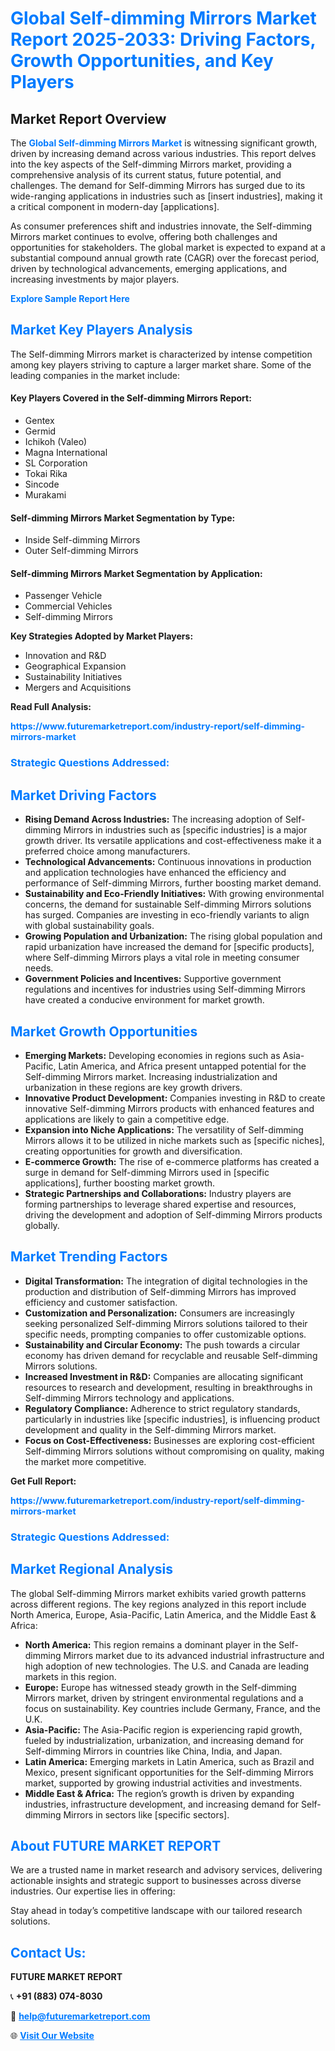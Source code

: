 <h1 style="color: #007BFF;">Global Self-dimming Mirrors Market Report 2025-2033: Driving Factors, Growth Opportunities, and Key Players</h1>

<section id="overview">
<h2>Market Report Overview</h2>
<p>The <a href="https://www.futuremarketreport.com/industry-report/self-dimming-mirrors-market" style="color: #007BFF; text-decoration: none;"><strong>Global Self-dimming Mirrors Market</strong></a> is witnessing significant growth, driven by increasing demand across various industries. This report delves into the key aspects of the Self-dimming Mirrors market, providing a comprehensive analysis of its current status, future potential, and challenges. The demand for Self-dimming Mirrors has surged due to its wide-ranging applications in industries such as [insert industries], making it a critical component in modern-day [applications].</p>
<p>As consumer preferences shift and industries innovate, the Self-dimming Mirrors market continues to evolve, offering both challenges and opportunities for stakeholders. The global market is expected to expand at a substantial compound annual growth rate (CAGR) over the forecast period, driven by technological advancements, emerging applications, and increasing investments by major players.</p>
</section>

<section id="overview">
<p><a href="https://www.futuremarketreport.com/request-sample/reportId=126379" style="color: #007BFF; text-decoration: none;"><strong>Explore Sample Report Here</strong></a></p>
</section>

<section id="key-players">
<h2 style="color: #007BFF;">Market Key Players Analysis</h2>
<p>The Self-dimming Mirrors market is characterized by intense competition among key players striving to capture a larger market share. Some of the leading companies in the market include:</p>
<h4>Key Players Covered in the Self-dimming Mirrors Report:</h4>
<ul><li>Gentex</li><li>Germid</li><li>Ichikoh (Valeo)</li><li>Magna International</li><li>SL Corporation</li><li>Tokai Rika</li><li>Sincode</li><li>Murakami</li></ul>
<h4>Self-dimming Mirrors Market Segmentation by Type:</h4>
<ul><li>Inside Self-dimming Mirrors</li><li>Outer Self-dimming Mirrors</li></ul>

<h4>Self-dimming Mirrors Market Segmentation by Application:</h4>
<ul><li>Passenger Vehicle</li><li>Commercial Vehicles</li><li>Self-dimming Mirrors</li></ul>
<p><strong>Key Strategies Adopted by Market Players:</strong></p>
<ul>
<li>Innovation and R&D</li>
<li>Geographical Expansion</li>
<li>Sustainability Initiatives</li>
<li>Mergers and Acquisitions</li>
</ul>
</section>

<section>
<p><strong>Read Full Analysis: </strong></p><a href="https://www.futuremarketreport.com/industry-report/self-dimming-mirrors-market" style="color: #007BFF; text-decoration: none;"><strong>https://www.futuremarketreport.com/industry-report/self-dimming-mirrors-market</strong></a>
<h3 style="color: #007BFF;">Strategic Questions Addressed:</h3>
</section>

<section id="driving-factors">
<h2 style="color: #007BFF;">Market Driving Factors</h2>
<ul>
<li><strong>Rising Demand Across Industries:</strong> The increasing adoption of Self-dimming Mirrors in industries such as [specific industries] is a major growth driver. Its versatile applications and cost-effectiveness make it a preferred choice among manufacturers.</li>
<li><strong>Technological Advancements:</strong> Continuous innovations in production and application technologies have enhanced the efficiency and performance of Self-dimming Mirrors, further boosting market demand.</li>
<li><strong>Sustainability and Eco-Friendly Initiatives:</strong> With growing environmental concerns, the demand for sustainable Self-dimming Mirrors solutions has surged. Companies are investing in eco-friendly variants to align with global sustainability goals.</li>
<li><strong>Growing Population and Urbanization:</strong> The rising global population and rapid urbanization have increased the demand for [specific products], where Self-dimming Mirrors plays a vital role in meeting consumer needs.</li>
<li><strong>Government Policies and Incentives:</strong> Supportive government regulations and incentives for industries using Self-dimming Mirrors have created a conducive environment for market growth.</li>
</ul>
</section>

<section id="growth-opportunities">
<h2 style="color: #007BFF;">Market Growth Opportunities</h2>
<ul>
<li><strong>Emerging Markets:</strong> Developing economies in regions such as Asia-Pacific, Latin America, and Africa present untapped potential for the Self-dimming Mirrors market. Increasing industrialization and urbanization in these regions are key growth drivers.</li>
<li><strong>Innovative Product Development:</strong> Companies investing in R&D to create innovative Self-dimming Mirrors products with enhanced features and applications are likely to gain a competitive edge.</li>
<li><strong>Expansion into Niche Applications:</strong> The versatility of Self-dimming Mirrors allows it to be utilized in niche markets such as [specific niches], creating opportunities for growth and diversification.</li>
<li><strong>E-commerce Growth:</strong> The rise of e-commerce platforms has created a surge in demand for Self-dimming Mirrors used in [specific applications], further boosting market growth.</li>
<li><strong>Strategic Partnerships and Collaborations:</strong> Industry players are forming partnerships to leverage shared expertise and resources, driving the development and adoption of Self-dimming Mirrors products globally.</li>
</ul>
</section>

<section id="trending-factors">
<h2 style="color: #007BFF;">Market Trending Factors</h2>
<ul>
<li><strong>Digital Transformation:</strong> The integration of digital technologies in the production and distribution of Self-dimming Mirrors has improved efficiency and customer satisfaction.</li>
<li><strong>Customization and Personalization:</strong> Consumers are increasingly seeking personalized Self-dimming Mirrors solutions tailored to their specific needs, prompting companies to offer customizable options.</li>
<li><strong>Sustainability and Circular Economy:</strong> The push towards a circular economy has driven demand for recyclable and reusable Self-dimming Mirrors solutions.</li>
<li><strong>Increased Investment in R&D:</strong> Companies are allocating significant resources to research and development, resulting in breakthroughs in Self-dimming Mirrors technology and applications.</li>
<li><strong>Regulatory Compliance:</strong> Adherence to strict regulatory standards, particularly in industries like [specific industries], is influencing product development and quality in the Self-dimming Mirrors market.</li>
<li><strong>Focus on Cost-Effectiveness:</strong> Businesses are exploring cost-efficient Self-dimming Mirrors solutions without compromising on quality, making the market more competitive.</li>
</ul>
</section>

<section>
<p><strong>Get Full Report: </strong></p><a href="https://www.futuremarketreport.com/industry-report/self-dimming-mirrors-market" style="color: #007BFF; text-decoration: none;"><strong>https://www.futuremarketreport.com/industry-report/self-dimming-mirrors-market</strong></a>
<h3 style="color: #007BFF;">Strategic Questions Addressed:</h3>
</section>


<section id="regional-analysis">
<h2 style="color: #007BFF;">Market Regional Analysis</h2>
<p>The global Self-dimming Mirrors market exhibits varied growth patterns across different regions. The key regions analyzed in this report include North America, Europe, Asia-Pacific, Latin America, and the Middle East & Africa:</p>
<ul>
<li><strong>North America:</strong> This region remains a dominant player in the Self-dimming Mirrors market due to its advanced industrial infrastructure and high adoption of new technologies. The U.S. and Canada are leading markets in this region.</li>
<li><strong>Europe:</strong> Europe has witnessed steady growth in the Self-dimming Mirrors market, driven by stringent environmental regulations and a focus on sustainability. Key countries include Germany, France, and the U.K.</li>
<li><strong>Asia-Pacific:</strong> The Asia-Pacific region is experiencing rapid growth, fueled by industrialization, urbanization, and increasing demand for Self-dimming Mirrors in countries like China, India, and Japan.</li>
<li><strong>Latin America:</strong> Emerging markets in Latin America, such as Brazil and Mexico, present significant opportunities for the Self-dimming Mirrors market, supported by growing industrial activities and investments.</li>
<li><strong>Middle East & Africa:</strong> The region’s growth is driven by expanding industries, infrastructure development, and increasing demand for Self-dimming Mirrors in sectors like [specific sectors].</li>
</ul>
</section>

<footer>
<h2 style="color: #007BFF;">About FUTURE MARKET REPORT</h2>
<p>We are a trusted name in market research and advisory services, delivering actionable insights and strategic support to businesses across diverse industries. Our expertise lies in offering:</p>

<p>Stay ahead in today’s competitive landscape with our tailored research solutions.</p>

<h2 style="color: #007BFF;">Contact Us:</h2>
<p><strong>FUTURE MARKET REPORT</strong></p>
<p>📞 <strong>+91 (883) 074-8030</strong></p>
<p>📧 <strong><a href="mailto:help@futuremarketreport.com" style="color: #007BFF;">help@futuremarketreport.com</a></strong></p>
<p>🌐 <strong><a href="https://www.futuremarketreport.com/" style="color: #007BFF;">Visit Our Website</a></strong></p>
</footer>